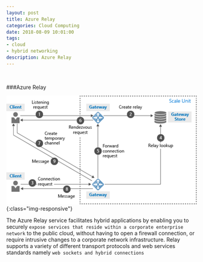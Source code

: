```yaml
---
layout: post
title: Azure Relay
categories: Cloud Computing
date: 2018-08-09 10:01:00
tags:
- cloud
- hybrid networking
description: Azure Relay
---
```

<br/>

###Azure Relay          

![Azure](/img/AzureRelay/azurerelay.jpg){:class="img-responsive"}
<br/>

The Azure Relay service facilitates hybrid applications by enabling you to securely `expose services that reside within a corporate enterprise network` to the public cloud, without having to open a firewall connection, or require intrusive changes to a corporate network infrastructure. Relay supports a variety of different transport protocols and web services standards namely `web sockets and hybrid connections`                             
